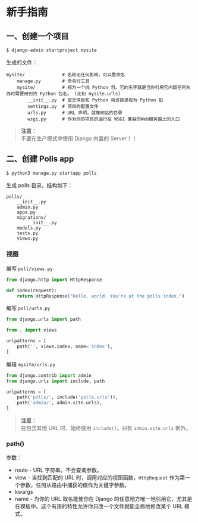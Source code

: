 # 新手指南

##  一、创建一个项目
```sh
$ django-admin startproject mysite
```

生成的文件：  
```
mysite/              # 名称无任何影响，可以重命名
    manage.py        # 命令行工具
    mysite/          # 视为一个纯 Python 包。它的名字就是当你引用它内部任何东西时需要用到的 Python 包名。 (比如 mysite.urls)
        __init__.py  # 空文件告知 Python 将该目录视为 Python 包
        settings.py  # 项目的配置文件
        urls.py      # URL 声明，就像网站的目录
        wsgi.py      # 作为你的项目的运行在 WSGI 兼容的Web服务器上的入口
```

>**注意：**  
>不要在生产模式中使用 Django 内置的 Server！！  

## 二、创建 Polls app
```sh
$ python3 manage.py startapp polls
```

生成 polls 目录，结构如下：  
```
polls/
    __init__.py
    admin.py
    apps.py
    migrations/
        __init__.py
    models.py
    tests.py
    views.py
```

### 视图
编写 `poll/views.py`  
```py
from django.http import HttpResponse

def index(request):
    return HttpResponse("Hello, world. You're at the polls index.")
```
编写 `poll/urls.py`  
```py
from django.urls import path

from . import views

urlpatterns = [
    path('', views.index, name='index'),
]
```
编辑 `mysite/urls.py`  
```py
from django.contrib import admin
from django.urls import include, path

urlpatterns = [
    path('polls/', include('polls.urls')),
    path('admin/', admin.site.urls),
]
```

>**注意：**  
>在包含其他 URL 时，始终使用 `include()`。只有 `admin.site.urls` 例外。  

### path()
参数：  
- route - URL 字符串。不会查询参数。  
- view - 当找到匹配的 URL 时，调用对应的视图函数，`HttpRequest` 作为第一个参数，任何从路由中捕获的值作为关键字参数。  
- kwargs  
- name - 为你的 URL 取名能使你在 Django 的任意地方唯一地引用它，尤其是在模板中。这个有用的特性允许你只改一个文件就能全局地修改某个 URL 模式。
